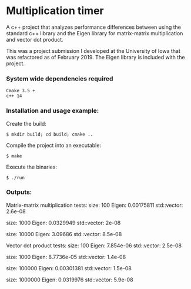 # Multiplication timer
A c++ project that analyzes performance differences between using the standard c++ library and the Eigen library for matrix-matrix multiplication and vector dot product. 

This was a project submission I developed at the University of Iowa that was refactored as of February 2019. The Eigen library is included with the project.

### System wide dependencies required
```
Cmake 3.5 + 
c++ 14
```

### Installation and usage example:
Create the build:
```
$ mkdir build; cd build; cmake ..
```
Compile the project into an executable: 
```
$ make 
```
Execute the binaries: 
```
$ ./run
```
### Outputs: 

Matrix-matrix multiplication tests:
size: 100
	 Eigen: 0.00175811
	 std::vector: 2.6e-08


size: 1000
	 Eigen: 0.0329949
	 std::vector: 2e-08


size: 10000
	 Eigen: 3.09686
	 std::vector: 8.5e-08


Vector dot product tests:
size: 100
	 Eigen: 7.854e-06
	 std::vector: 2.5e-08


size: 1000
	 Eigen: 8.7736e-05
	 std::vector: 1.4e-08


size: 100000
	 Eigen: 0.00301381
	 std::vector: 1.5e-08


size: 1000000
	 Eigen: 0.0319976
	 std::vector: 5.9e-08
